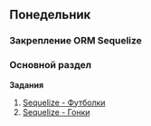 ## Понедельник


### Закрепление ORM Sequelize

### Основной раздел

**Задания**

1. [Sequelize - Футболки](../../../../sequelize-associations-drill-shirts-challenge)
2. [Sequelize - Гонки](../../../../sequelize-associations-drill-races-challenge)
